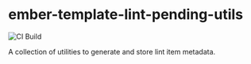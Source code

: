 # ember-template-lint-pending-utils

![CI Build](https://github.com/ember-template-lint/ember-template-lint-pending-utils/workflows/CI%20Build/badge.svg)

A collection of utilities to generate and store lint item metadata.

